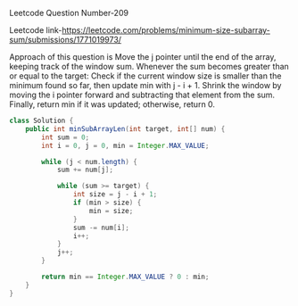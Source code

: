 Leetcode Question Number-209

Leetcode link-https://leetcode.com/problems/minimum-size-subarray-sum/submissions/1771019973/

Approach of this question is Move the j pointer until the end of the array, keeping track of the window sum. Whenever the sum becomes greater than or equal to the target:
      Check if the current window size is smaller than the minimum found so far, then update min with j - i + 1.
      Shrink the window by moving the i pointer forward and subtracting that element from the sum.
Finally, return min if it was updated; otherwise, return 0.

```java
class Solution {
    public int minSubArrayLen(int target, int[] num) {
        int sum = 0;
        int i = 0, j = 0, min = Integer.MAX_VALUE;

        while (j < num.length) {
            sum += num[j];

            while (sum >= target) {
                int size = j - i + 1;
                if (min > size) {
                    min = size;
                }
                sum -= num[i];
                i++;
            }
            j++;
        }

        return min == Integer.MAX_VALUE ? 0 : min;
    }
}

